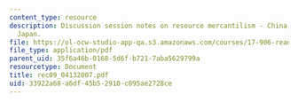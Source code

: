 ```yaml
---
content_type: resource
description: Discussion session notes on resource mercantilism - China, India, and
  Japan.
file: https://ol-ocw-studio-app-qa.s3.amazonaws.com/courses/17-906-reading-seminar-in-social-science-the-geopolitics-and-geoeconomics-of-global-energy-spring-2007/33922a68a6df45b52910c095ae2728ce_rec09_04132007.pdf
file_type: application/pdf
parent_uid: 35f6a46b-0168-5d6f-b721-7aba5629799a
resourcetype: Document
title: rec09_04132007.pdf
uid: 33922a68-a6df-45b5-2910-c095ae2728ce
---
```

